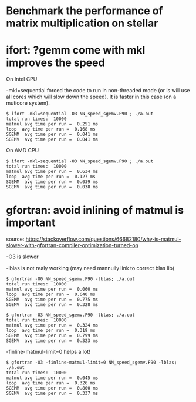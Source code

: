 # Benchmark the performance of matrix multiplication on stellar

# ifort: ?gemm come with mkl improves the speed

On Intel CPU

-mkl=sequential forced the code to run in non-threaded mode (or is will use all cores which will slow down the speed).
It is faster in this case (on a muticore system).

``` 
$ ifort -mkl=sequential -O3 NN_speed_sgemv.F90 ; ./a.out
total run times:  10000
matmul avg time per run =  0.251 ms
loop  avg time per run =  0.168 ms
SGEMM  avg time per run =  0.041 ms
SGEMV  avg time per run =  0.041 ms
```

On AMD CPU
``` 
$ ifort -mkl=sequential -O3 NN_speed_sgemv.F90 ; ./a.out
total run times:  10000
matmul avg time per run =  0.634 ms
loop  avg time per run =  0.127 ms
SGEMM  avg time per run =  0.039 ms
SGEMV  avg time per run =  0.038 ms
```


# gfortran: avoid inlining of matmul is important
source: https://stackoverflow.com/questions/66682180/why-is-matmul-slower-with-gfortran-compiler-optimization-turned-on

-O3 is slower

-lblas is not realy working (may need mannully link to correct blas lib)
```
$ gfortran -O0 NN_speed_sgemv.F90 -lblas; ./a.out
total run times:  10000
matmul avg time per run =  0.060 ms
loop  avg time per run =  0.640 ms
SGEMM  avg time per run =  0.775 ms
SGEMV  avg time per run =  0.328 ms

$ gfortran -O3 NN_speed_sgemv.F90 -lblas; ./a.out
total run times:  10000
matmul avg time per run =  0.324 ms
loop  avg time per run =  0.319 ms
SGEMM  avg time per run =  0.799 ms
SGEMV  avg time per run =  0.323 ms
```
-finline-matmul-limit=0 helps a lot!
```
$ gfortran -O3 -finline-matmul-limit=0 NN_speed_sgemv.F90 -lblas; ./a.out
total run times:  10000
matmul avg time per run =  0.045 ms
loop  avg time per run =  0.326 ms
SGEMM  avg time per run =  0.800 ms
SGEMV  avg time per run =  0.337 ms
```
